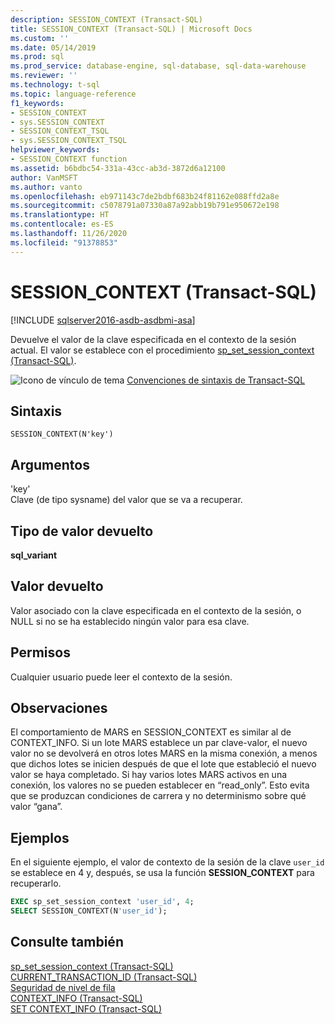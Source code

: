```yaml
---
description: SESSION_CONTEXT (Transact-SQL)
title: SESSION_CONTEXT (Transact-SQL) | Microsoft Docs
ms.custom: ''
ms.date: 05/14/2019
ms.prod: sql
ms.prod_service: database-engine, sql-database, sql-data-warehouse
ms.reviewer: ''
ms.technology: t-sql
ms.topic: language-reference
f1_keywords:
- SESSION_CONTEXT
- sys.SESSION_CONTEXT
- SESSION_CONTEXT_TSQL
- sys.SESSION_CONTEXT_TSQL
helpviewer_keywords:
- SESSION_CONTEXT function
ms.assetid: b6bdbc54-331a-43cc-ab3d-3872d6a12100
author: VanMSFT
ms.author: vanto
ms.openlocfilehash: eb971143c7de2bdbf683b24f81162e088ffd2a8e
ms.sourcegitcommit: c5078791a07330a87a92abb19b791e950672e198
ms.translationtype: HT
ms.contentlocale: es-ES
ms.lasthandoff: 11/26/2020
ms.locfileid: "91378853"
---
```

# <a name="session_context-transact-sql"></a>SESSION_CONTEXT (Transact-SQL)
[!INCLUDE [sqlserver2016-asdb-asdbmi-asa](../../includes/applies-to-version/sqlserver2016-asdb-asdbmi-asa.md)]

  Devuelve el valor de la clave especificada en el contexto de la sesión actual. El valor se establece con el procedimiento [sp_set_session_context &#40;Transact-SQL&#41;](../../relational-databases/system-stored-procedures/sp-set-session-context-transact-sql.md).  
  
 ![Icono de vínculo de tema](../../database-engine/configure-windows/media/topic-link.gif "Icono de vínculo de tema") [Convenciones de sintaxis de Transact-SQL](../../t-sql/language-elements/transact-sql-syntax-conventions-transact-sql.md)  
  
## <a name="syntax"></a>Sintaxis  
  
```syntaxsql  
SESSION_CONTEXT(N'key')  
```  
  
## <a name="arguments"></a>Argumentos
 'key'  
 Clave (de tipo sysname) del valor que se va a recuperar.  
  
## <a name="return-type"></a>Tipo de valor devuelto  
 **sql_variant**  
  
## <a name="return-value"></a>Valor devuelto  
 Valor asociado con la clave especificada en el contexto de la sesión, o NULL si no se ha establecido ningún valor para esa clave.  
  
## <a name="permissions"></a>Permisos  
 Cualquier usuario puede leer el contexto de la sesión.  
  
## <a name="remarks"></a>Observaciones  
 El comportamiento de MARS en SESSION_CONTEXT es similar al de CONTEXT_INFO. Si un lote MARS establece un par clave-valor, el nuevo valor no se devolverá en otros lotes MARS en la misma conexión, a menos que dichos lotes se inicien después de que el lote que estableció el nuevo valor se haya completado. Si hay varios lotes MARS activos en una conexión, los valores no se pueden establecer en “read_only”. Esto evita que se produzcan condiciones de carrera y no determinismo sobre qué valor “gana”.  
  
## <a name="examples"></a>Ejemplos  
 En el siguiente ejemplo, el valor de contexto de la sesión de la clave `user_id` se establece en 4 y, después, se usa la función **SESSION_CONTEXT** para recuperarlo.  
  
```sql  
EXEC sp_set_session_context 'user_id', 4;  
SELECT SESSION_CONTEXT(N'user_id');  
```  
  
## <a name="see-also"></a>Consulte también  
 [sp_set_session_context &#40;Transact-SQL&#41;](../../relational-databases/system-stored-procedures/sp-set-session-context-transact-sql.md)   
 [CURRENT_TRANSACTION_ID &#40;Transact-SQL&#41;](../../t-sql/functions/current-transaction-id-transact-sql.md)   
 [Seguridad de nivel de fila](../../relational-databases/security/row-level-security.md)   
 [CONTEXT_INFO &#40;Transact-SQL&#41;](../../t-sql/functions/context-info-transact-sql.md)   
 [SET CONTEXT_INFO &#40;Transact-SQL&#41;](../../t-sql/statements/set-context-info-transact-sql.md)  
  
  
